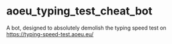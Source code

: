# aoeu_typing_test_cheat_bot
A bot, designed to absolutely demolish the typing speed test on https://typing-speed-test.aoeu.eu/

